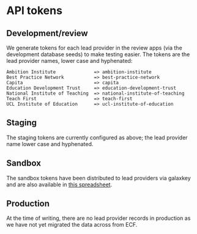 # API tokens

## Development/review

We generate tokens for each lead provider in the review apps (via the development database seeds) to make testing easier. The tokens are the lead provider names, lower case and hyphenated:

```
Ambition Institute              => ambition-institute
Best Practice Network           => best-practice-network
Capita                          => capita
Education Development Trust     => education-development-trust
National Institute of Teaching  => national-institute-of-teaching
Teach First                     => teach-first
UCL Institute of Education      => ucl-institute-of-education
```

## Staging

The staging tokens are currently configured as above; the lead provider name lower case and hyphenated.  

## Sandbox

The sandbox tokens have been distributed to lead providers via galaxkey and are also available in [this spreadsheet](https://educationgovuk.sharepoint.com/:x:/r/sites/TeacherServices/Shared%20Documents/Teacher%20Continuing%20Professional%20Development/Teacher%20CPD%20Team/Register%20early%20career%20teachers/Beta/Dev/RECT%20API%20tokens.xlsx?d=w645914cfeed84fddbeb4a31e1ade1bbf&csf=1&web=1&e=VPmgan).

## Production

At the time of writing, there are no lead provider records in production as we have not yet migrated the data across from ECF.
